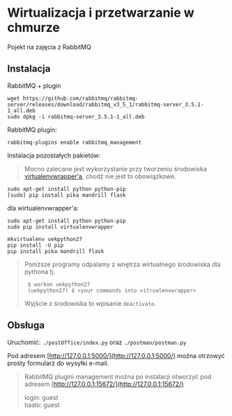 # Wirtualizacja i przetwarzanie w chmurze

Pojekt na zajęcia z RabbitMQ

## Instalacja

RabbitMQ + plugin

    wget https://github.com/rabbitmq/rabbitmq-server/releases/download/rabbitmq_v3_5_1/rabbitmq-server_3.5.1-1_all.deb
    sudo dpkg -i rabbitmq-server_3.5.1-1_all.deb

RabbitMQ plugin:

    rabbitmq-plugins enable rabbitmq_management

Instalacja pozostałych pakietów:

> Mocno zalecane jest wykorzystanie przy tworzeniu środowiska [virtualenvwrapper'a](https://virtualenvwrapper.readthedocs.org/en/latest/), chodź nie jest to obowiązkowe.

    sudo apt-get install python python-pip
    [sudo] pip install pika mandrill flask


dla wirtualenvwrapper'a:

    sudo apt-get install python python-pip
    sudo pip install virtualenvwrapper

    mkvirtualenv uekpython27
    pip install -U pip
    pip install pika mandrill flask

> Poniższe programy odpalamy z wnętrza wirtualnego środowiska dla pythona tj.
>
>      $ workon uekpython27
>      (uekpython27) $ <your commands into vitrualenvwrapper>
>
> Wyjście z środowiska to wpisanie `deactivate`.

## Obsługa

Uruchomić: `./postOffice/index.py` oraz `./postman/postman.py`

Pod adresem [http://127.0.0.1:5000/](http://127.0.0.1:5000/) można otrzowyć prosty formularz do wysyłki e-mail.

> RabbitMQ plugini management można po instalacji otworzyć pod adresem [http://127.0.0.1:15672/](http://127.0.0.1:15672/)
>
> login: guest<br/>
> hasło: guest

